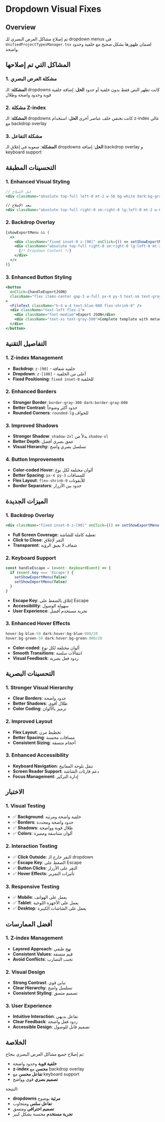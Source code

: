 # Dropdown Visual Fixes

## Overview
تم إصلاح مشاكل العرض البصري للـ dropdown menus في `UnifiedProjectTypesManager.tsx` لضمان ظهورها بشكل صحيح مع خلفية وحدود واضحة.

## المشاكل التي تم إصلاحها

### 1. مشكلة العرض البصري
**المشكلة**: الـ dropdowns كانت تظهر النص فقط بدون خلفية أو حدود
**الحل**: إضافة خلفية قوية وحدود واضحة وظلال

### 2. مشكلة Z-index
**المشكلة**: الـ dropdowns كانت تختفي خلف عناصر أخرى
**الحل**: استخدام z-index عالي مع backdrop overlay

### 3. مشكلة التفاعل
**المشكلة**: صعوبة في إغلاق الـ dropdowns
**الحل**: إضافة backdrop overlay و keyboard support

## التحسينات المطبقة

### 1. Enhanced Visual Styling
```jsx
// قبل الإصلاح
<div className="absolute top-full left-0 mt-2 w-56 bg-white dark:bg-gray-800 border border-gray-200 dark:border-gray-700 rounded-lg shadow-xl z-50">

// بعد الإصلاح
<div className="absolute top-full right-0 sm:right-0 lg:left-0 mt-2 w-64 bg-white dark:bg-gray-800 border border-gray-300 dark:border-gray-600 rounded-lg shadow-2xl z-[100] overflow-hidden">
```

### 2. Backdrop Overlay
```jsx
{showExportMenu && (
  <>
    <div className="fixed inset-0 z-[90]" onClick={() => setShowExportMenu(false)}></div>
    <div className="absolute top-full right-0 sm:right-0 lg:left-0 mt-2 w-64 bg-white dark:bg-gray-800 border border-gray-300 dark:border-gray-600 rounded-lg shadow-2xl z-[100] overflow-hidden">
      {/* Dropdown Content */}
    </div>
  </>
)}
```

### 3. Enhanced Button Styling
```jsx
<button
  onClick={handleExportJSON}
  className="flex items-center gap-3 w-full px-4 py-3 text-sm text-gray-700 dark:text-gray-300 hover:bg-blue-50 dark:hover:bg-blue-900/20 transition-colors border-b border-gray-100 dark:border-gray-700"
>
  <FileText className="h-4 w-4 text-blue-600 flex-shrink-0" />
  <div className="text-left flex-1">
    <div className="font-medium">Export JSON</div>
    <div className="text-xs text-gray-500">Complete template with metadata</div>
  </div>
</button>
```

## التفاصيل التقنية

### 1. Z-index Management
- **Backdrop**: `z-[90]` - خلفية شفافة
- **Dropdown**: `z-[100]` - أعلى من الخلفية
- **Fixed Positioning**: `fixed inset-0` للخلفية

### 2. Enhanced Borders
- **Stronger Border**: `border-gray-300 dark:border-gray-600`
- **Better Contrast**: حدود أكثر وضوحاً
- **Rounded Corners**: `rounded-lg` للحواف

### 3. Improved Shadows
- **Stronger Shadow**: `shadow-2xl` بدلاً من `shadow-xl`
- **Better Depth**: عمق بصري أفضل
- **Visual Hierarchy**: تسلسل بصري واضح

### 4. Button Improvements
- **Color-coded Hover**: ألوان مختلفة لكل نوع
- **Better Spacing**: `px-4 py-3` للمسافات
- **Flex Layout**: `flex-shrink-0` للأيقونات
- **Border Separators**: حدود بين الأزرار

## الميزات الجديدة

### 1. Backdrop Overlay
```jsx
<div className="fixed inset-0 z-[90]" onClick={() => setShowExportMenu(false)}></div>
```
- **Full Screen Coverage**: تغطية كاملة للشاشة
- **Click to Close**: النقر لإغلاق
- **Transparent**: شفاف لا يعيق الرؤية

### 2. Keyboard Support
```jsx
const handleEscape = (event: KeyboardEvent) => {
  if (event.key === 'Escape') {
    setShowExportMenu(false)
    setShowImportMenu(false)
  }
}
```
- **Escape Key**: إغلاق بالضغط على Escape
- **Accessibility**: سهولة الوصول
- **User Experience**: تجربة مستخدم أفضل

### 3. Enhanced Hover Effects
```jsx
hover:bg-blue-50 dark:hover:bg-blue-900/20
hover:bg-green-50 dark:hover:bg-green-900/20
```
- **Color-coded**: ألوان مختلفة لكل نوع
- **Smooth Transitions**: انتقالات سلسة
- **Visual Feedback**: ردود فعل بصرية

## التحسينات البصرية

### 1. Stronger Visual Hierarchy
- **Clear Borders**: حدود واضحة
- **Better Shadows**: ظلال أقوى
- **Color Coding**: ترميز بالألوان

### 2. Improved Layout
- **Flex Layout**: تخطيط مرن
- **Better Spacing**: مسافات محسنة
- **Consistent Sizing**: أحجام متسقة

### 3. Enhanced Accessibility
- **Keyboard Navigation**: تنقل بلوحة المفاتيح
- **Screen Reader Support**: دعم قارئات الشاشة
- **Focus Management**: إدارة التركيز

## الاختبار

### 1. Visual Testing
- ✅ **Background**: خلفية واضحة ومرئية
- ✅ **Borders**: حدود واضحة ومحددة
- ✅ **Shadows**: ظلال قوية وواضحة
- ✅ **Colors**: ألوان متناسقة ومميزة

### 2. Interaction Testing
- ✅ **Click Outside**: النقر خارج الـ dropdown
- ✅ **Escape Key**: الضغط على Escape
- ✅ **Button Clicks**: النقر على الأزرار
- ✅ **Hover Effects**: تأثيرات التمرير

### 3. Responsive Testing
- ✅ **Mobile**: يعمل على الهواتف
- ✅ **Tablet**: يعمل على الأجهزة اللوحية
- ✅ **Desktop**: يعمل على الشاشات الكبيرة

## أفضل الممارسات

### 1. Z-index Management
- **Layered Approach**: نهج طبقي
- **Consistent Values**: قيم متسقة
- **Avoid Conflicts**: تجنب التضارب

### 2. Visual Design
- **Strong Contrast**: تباين قوي
- **Clear Hierarchy**: تسلسل واضح
- **Consistent Styling**: تصميم متسق

### 3. User Experience
- **Intuitive Interaction**: تفاعل بديهي
- **Clear Feedback**: ردود فعل واضحة
- **Accessible Design**: تصميم قابل للوصول

## الخلاصة

تم إصلاح جميع مشاكل العرض البصري بنجاح:
- **خلفية قوية** وحدود واضحة
- **z-index محسن** مع backdrop overlay
- **تفاعل محسن** مع keyboard support
- **تصميم بصري** قوي وواضح

النتيجة:
- **dropdowns مرئية** بوضوح
- **تفاعل سلس** ومتجاوب
- **تصميم احترافي** ومتسق
- **تجربة مستخدم** محسنة بشكل كبير
